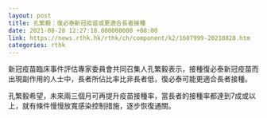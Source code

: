 ```yaml
---
layout: post
title: 孔繁毅：復必泰新冠疫苗或更適合長者接種
date: 2021-08-28 12:27:18.000000000 +08:00
link: https://news.rthk.hk/rthk/ch/component/k2/1607999-20210828.htm
categories: rthk
---
```


新冠疫苗臨床事件評估專家委員會共同召集人孔繁毅表示，接種復必泰新冠疫苗而出現副作用的人士中，長者所佔比率比非長者低，復必泰可能更適合長者接種。

孔繁毅希望，未來兩三個月可再提升疫苗接種率，當長者的接種率都達到7成或以上，就有條件慢慢放寬感染控制措施，逐步恢復通關。
